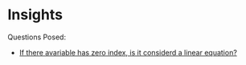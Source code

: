 # Insights

Questions Posed:

- [If there avariable has zero index, is it considerd a linear equation?](q2.md)